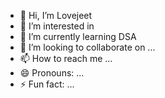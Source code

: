 - 👋 Hi, I’m Lovejeet
- 👀 I’m interested in 
- 🌱 I’m currently learning DSA
- 💞️ I’m looking to collaborate on ...
- 📫 How to reach me ...
- 😄 Pronouns: ...
- ⚡ Fun fact: ...

<!---
Lovejeet13/Lovejeet13 is a ✨ special ✨ repository because its `README.md` (this file) appears on your GitHub profile.
You can click the Preview link to take a look at your changes.
--->
